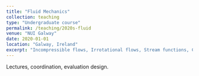 ```yaml
---
title: "Fluid Mechanics"
collection: teaching
type: "Undergraduate course"
permalink: /teaching/2020s-fluid
venue: "NUI Galway"
date: 2020-01-01
location: "Galway, Ireland"
excerpt: "Incompressible flows, Irrotational flows, Stream functions, Complex potentials"
---
```


Lectures, coordination, evaluation design.